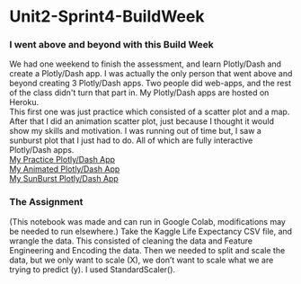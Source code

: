 # Unit2-Sprint4-BuildWeek
### I went above and beyond with this Build Week
We had one weekend to finish the assessment, and learn Plotly/Dash and create a Plotly/Dash app. I was actually the only person that went above and beyond creating 3 Plotly/Dash apps. Two people did web-apps, and the rest of the class didn't turn that part in. My Plotly/Dash apps are hosted on Heroku.<br/>
This first one was just practice which consisted of a scatter plot and a map. After that I did an animation scatter plot, just because I thought it would show my skills and motivation. I was running out of time but, I saw a sunburst plot that I just had to do. All of which are fully interactive Plotly/Dash apps.<br/>
[My Practice Plotly/Dash App](https://data-science2021.herokuapp.com/)<br/>
[My Animated Plotly/Dash App](https://data-science2021-2.herokuapp.com/)<br/>
[My SunBurst Plotly/Dash App](https://data-science2021-3.herokuapp.com/)
### The Assignment 
(This notebook was made and can run in Google Colab, modifications may be needed to run elsewhere.)
Take the Kaggle Life Expectancy CSV file, and wrangle the data. This consisted of cleaning the data and Feature Engineering and Encoding the data. Then we needed to split and scale the data, but we only want to scale (X), we don’t want to scale what we are trying to predict (y). I used StandardScaler().<br/>



<br/>
